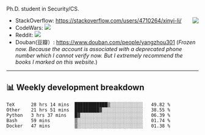 Ph.D. student in Security/CS.

<img align="right" src="https://github-readme-stats.vercel.app/api?username=li-xin-yi&count_private=true&show_icons=true&hide_title=true&theme=tokyonight" />

- StackOverflow: https://stackoverflow.com/users/4710264/xinyi-li/
- CodeWars: [![](https://www.codewars.com/users/xy-li/badges/micro)](https://www.codewars.com/users/xy-li/)
- Reddit: [![](https://img.shields.io/reddit/user-karma/combined/xy-li?style=social)](https://www.reddit.com/user/xy-li/)
- Douban(豆瓣）: https://www.douban.com/people/yangzhou301  (*Frozen now. Because the account is associated with a deprecated phone number which I cannot verify now. But I extremely recommend the books I marked on this website.*)

---

## 📊 Weekly development breakdown

<!--START_SECTION:waka-->
```text
TeX      28 hrs 14 mins  ████████████▒░░░░░░░░░░░░   49.82 % 
Other    21 hrs 51 mins  █████████▓░░░░░░░░░░░░░░░   38.55 % 
Python   3 hrs 37 mins   █▓░░░░░░░░░░░░░░░░░░░░░░░   06.39 % 
Bash     59 mins         ▒░░░░░░░░░░░░░░░░░░░░░░░░   01.74 % 
Docker   47 mins         ▒░░░░░░░░░░░░░░░░░░░░░░░░   01.38 % 
```
<!--END_SECTION:waka-->
